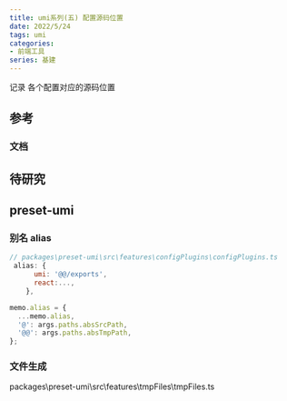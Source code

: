 ```yaml
---
title: umi系列(五) 配置源码位置
date: 2022/5/24
tags: umi
categories: 
- 前端工具
series: 基建
---
```




记录 各个配置对应的源码位置

## 参考

### 文档

## 待研究


## preset-umi

### 别名 alias

```js
// packages\preset-umi\src\features\configPlugins\configPlugins.ts
 alias: {
      umi: '@@/exports',
      react:...,
    },

memo.alias = {
  ...memo.alias,
  '@': args.paths.absSrcPath,
  '@@': args.paths.absTmpPath,
};
```

###  文件生成
packages\preset-umi\src\features\tmpFiles\tmpFiles.ts